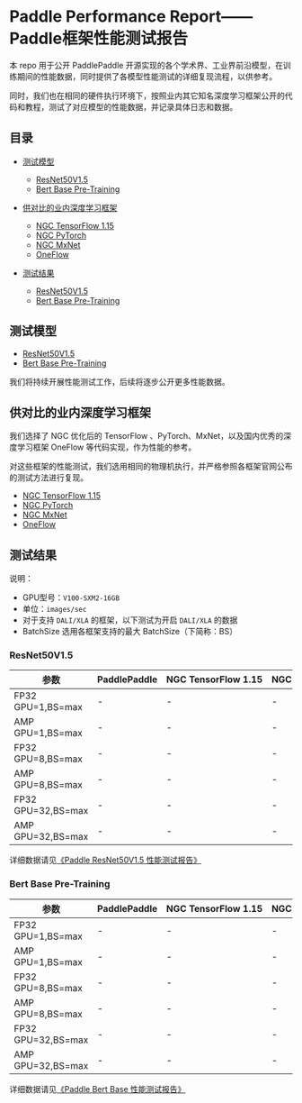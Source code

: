 # Paddle Performance Report——Paddle框架性能测试报告


本 repo 用于公开 PaddlePaddle 开源实现的各个学术界、工业界前沿模型，在训练期间的性能数据，同时提供了各模型性能测试的详细复现流程，以供参考。

同时，我们也在相同的硬件执行环境下，按照业内其它知名深度学习框架公开的代码和教程，测试了对应模型的性能数据，并记录具体日志和数据。

## 目录
- [测试模型](#测试模型)
    * [ResNet50V1.5](./ResNet50V1.5)
    * [Bert Base Pre-Training](./Bert)

- [供对比的业内深度学习框架](#供对比的业内深度学习框架)
    * [NGC TensorFlow 1.15](https://ngc.nvidia.com/catalog/containers/nvidia:tensorflow/tags)
    * [NGC PyTorch](https://ngc.nvidia.com/catalog/containers/nvidia:pytorch/tags)
    * [NGC MxNet](https://ngc.nvidia.com/catalog/containers/nvidia:mxnet/tags)
    * [OneFlow](https://github.com/Oneflow-Inc/oneflow/tree/v0.2.0)

- [测试结果](#测试结果)
    * [ResNet50V1.5](#ResNet50V1.5)
    * [Bert Base Pre-Training](#Bert-Base-Pre-Training)

## 测试模型

- [ResNet50V1.5](./ResNet50V1.5)
- [Bert Base Pre-Training](./Bert)

我们将持续开展性能测试工作，后续将逐步公开更多性能数据。

## 供对比的业内深度学习框架

我们选择了 NGC 优化后的 TensorFlow 、PyTorch、MxNet，以及国内优秀的深度学习框架 OneFlow 等代码实现，作为性能的参考。

对这些框架的性能测试，我们选用相同的物理机执行，并严格参照各框架官网公布的测试方法进行复现。

- [NGC TensorFlow 1.15](https://ngc.nvidia.com/catalog/containers/nvidia:tensorflow/tags)
- [NGC PyTorch](https://ngc.nvidia.com/catalog/containers/nvidia:pytorch/tags)
- [NGC MxNet](https://ngc.nvidia.com/catalog/containers/nvidia:mxnet/tags)
- [OneFlow](https://github.com/Oneflow-Inc/oneflow/tree/v0.2.0)

## 测试结果

说明：

- GPU型号：`V100-SXM2-16GB`
- 单位：`images/sec`
- 对于支持 `DALI/XLA` 的框架，以下测试为开启 `DALI/XLA` 的数据
- BatchSize 选用各框架支持的最大 BatchSize（下简称：BS）

### ResNet50V1.5


| 参数 | PaddlePaddle | NGC TensorFlow 1.15 | NGC PyTorch | NGC MXNet | OneFlow |
|-----|-----|-----|-----|-----|-----|
| FP32 GPU=1,BS=max | - | - | - | - | - |
| AMP GPU=1,BS=max | - | - | - | - | - |
| FP32 GPU=8,BS=max | - | - | - | - | - |
| AMP GPU=8,BS=max | - | - | - | - | - |
| FP32 GPU=32,BS=max | - | - | - | - | - |
| AMP GPU=32,BS=max | - | - | - | - | - |

详细数据请见[《Paddle ResNet50V1.5 性能测试报告》](./ResNet50V1.5)

### Bert Base Pre-Training

| 参数 | PaddlePaddle | NGC TensorFlow 1.15 | NGC PyTorch | OneFlow |
|-----|-----|-----|-----|-----|
| FP32 GPU=1,BS=max | - | - | - | - |
| AMP GPU=1,BS=max | - | - | - | - |
| FP32 GPU=8,BS=max | - | - | - | - |
| AMP GPU=8,BS=max | - | - | - | - |
| FP32 GPU=32,BS=max | - | - | - | - |
| AMP GPU=32,BS=max | - | - | - | - |

详细数据请见[《Paddle Bert Base 性能测试报告》](./Bert)
